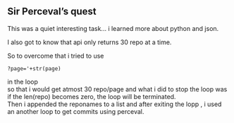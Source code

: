 ## Sir Perceval’s quest

This was a quiet interesting task...  i learned more about python and json. <br>

I also  got to know that api only returns 30 repo at a time.<br>

So to overcome that i tried to use 
```
?page='+str(page)
```
in the loop <br>
so that i would get atmost 30 repo/page and what i did to stop the loop was if the len(repo) becomes zero, the loop will be terminated.<br>
Then i appended the reponames to a list and after exiting the lopp , i used an another loop to get commits using perceval. 

